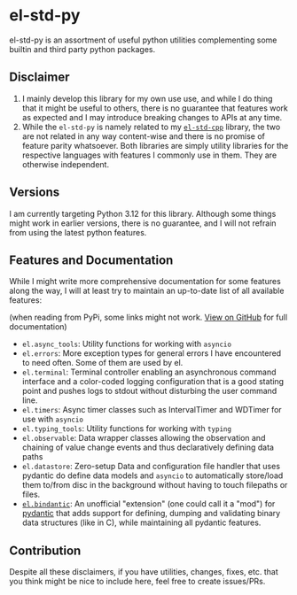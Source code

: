 # el-std-py

el-std-py is an assortment of useful python utilities complementing some builtin and third party python packages.


## Disclaimer

1. I mainly develop this library for my own use use, and while I do thing that it might be useful to others, there is no guarantee that features work as expected and I may introduce breaking changes to APIs at any time.
2. While the ```el-std-py``` is namely related to my [```el-std-cpp```](https://github.com/melektron/el_std_cpp) library, the two are not related in any way content-wise and there is no promise of feature parity whatsoever. Both libraries are simply utility libraries for the respective languages with features I commonly use in them. They are otherwise independent.


## Versions

I am currently targeting Python 3.12 for this library. Although some things might work in earlier versions, there is no guarantee, and I will not refrain from using the latest python features.


## Features and Documentation

While I might write more comprehensive documentation for some features along the way, I will at least try to maintain an up-to-date list of all available features:

(when reading from PyPi, some links might not work. [View on GitHub](https://github.com/melektron/el_std_py#features-and-documentation) for full documentation)

- ```el.async_tools```: Utility functions for working with ```asyncio```
- ```el.errors```: More exception types for general errors I have encountered to need often. Some of them are used by el.
- ```el.terminal```: Terminal controller enabling an asynchronous command interface and a color-coded logging configuration that is a good stating point and pushes logs to stdout without disturbing the user command line.
- ```el.timers```: Async timer classes such as IntervalTimer and WDTimer for use with ```asyncio```
- ```el.typing_tools```: Utility functions for working with ```typing```
- ```el.observable```: Data wrapper classes allowing the observation and chaining of value change events and thus declaratively defining data paths
- ```el.datastore```: Zero-setup Data and configuration file handler that uses pydantic do define data models and ```asyncio``` to automatically store/load them to/from disc in the background without having to touch filepaths or files.
- [```el.bindantic```](docs/bindantic.md): An unofficial "extension" (one could call it a "mod") for [pydantic](https://docs.pydantic.dev/latest/) that adds support for defining, dumping and validating binary data structures (like in C), while maintaining all pydantic features.


## Contribution

Despite all these disclaimers, if you have utilities, changes, fixes, etc. that you think might be nice to include here, feel free to create issues/PRs.

